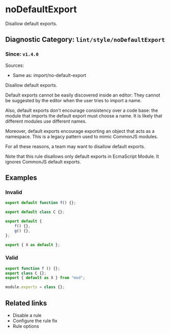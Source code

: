 # noDefaultExport

Disallow default exports.

## Diagnostic Category: `lint/style/noDefaultExport`

### Since: `v1.4.0`

Sources: 
- Same as: import/no-default-export

Disallow default exports.

Default exports cannot be easily discovered inside an editor:
They cannot be suggested by the editor when the user tries to import a name.

Also, default exports don't encourage consistency over a code base:
the module that imports the default export must choose a name.
It is likely that different modules use different names.

Moreover, default exports encourage exporting an object that acts as a namespace.
This is a legacy pattern used to mimic CommonJS modules.

For all these reasons, a team may want to disallow default exports.

Note that this rule disallows only default exports in EcmaScript Module.
It ignores CommonJS default exports.

## Examples

### Invalid

```js
export default function f() {};
```

```js
export default class C {};
```

```js
export default {
    f() {},
    g() {},
};
```

```js
export { X as default };
```

### Valid

```js
export function f () {};
export class C {};
export { default as X } from "mod";
```

```cjs
module.exports = class {};
```

## Related links

- Disable a rule
- Configure the rule fix
- Rule options